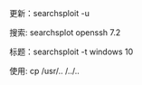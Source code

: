 更新：searchsploit -u

搜索: searchsplot openssh 7.2

标题：searchsploit -t windows 10

使用: cp /usr/.. /../..